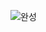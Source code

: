 ![완성](https://user-images.githubusercontent.com/79790476/129647839-54f6db76-8057-43bd-b0c0-2186844cacff.gif)
